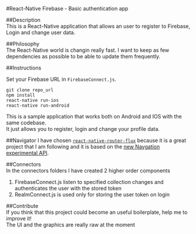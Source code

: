 #React-Native Firebase - Basic authentication app

##Description  
This is a React-Native application that allows an user to register to Firebase, Login and change user data.  

##Philosophy  
The React-Native world is changin really fast. I want to keep as few dependencies as possible to be able to 
update them frequently.  

##Instructions  

Set your Firebase URL in ```FirebaseConnect.js```.  

```
git clone repo_url  
npm install  
react-native run-ios
react-native run-android
```

This is a sample application that works both on Android and IOS with the 
same codebase.  
It just allows you to register, login and change your profile data.  

##Navigator
I have chosen [```react-native-router-flux```](https://github.com/aksonov/react-native-router-flux) 
because it is a great project that I am following 
and it is based on the [new Navgation experimental API](https://github.com/facebook/react-native/tree/master/Examples/UIExplorer/NavigationExperimental).

##Connectors  
In the connectors folders I have created 2 higher order components  
1. FirebaseConnect.js listen to specified collection changes and authenticates 
the user with the stored token
2. RealmConnect.js is used only for storing the user token on login  

##Contribute  
If you think that this project could become an useful boilerplate, help me 
to improve it!  
The UI and the graphics are really raw at the moment